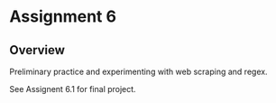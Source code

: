 # Assignment 6

## Overview

Preliminary practice and experimenting with web scraping and regex.

See Assignent 6.1 for final project.